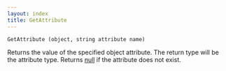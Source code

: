 ```yaml
---
layout: index
title: GetAttribute
---
```


    GetAttribute (object, string attribute name)

Returns the value of the specified object attribute. The return type will be the attribute type. Returns [null](../types/null.html) if the attribute does not exist.
